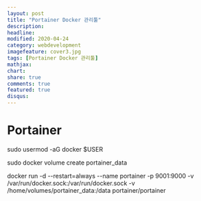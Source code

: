 ```yaml
---
layout: post
title: "Portainer Docker 관리툴"
description: 
headline: 
modified: 2020-04-24
category: webdevelopment
imagefeature: cover3.jpg
tags: [Portainer Docker 관리툴]
mathjax: 
chart: 
share: true
comments: true
featured: true
disqus:
---
```



# Portainer

sudo usermod -aG docker $USER

sudo docker volume create portainer_data

docker run -d --restart=always --name portainer -p 9001:9000 -v /var/run/docker.sock:/var/run/docker.sock -v /home/volumes/portainer_data:/data portainer/portainer

